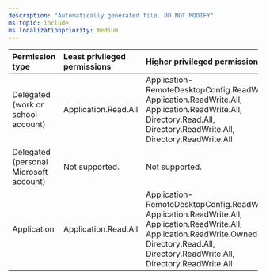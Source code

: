 ```yaml
---
description: "Automatically generated file. DO NOT MODIFY"
ms.topic: include
ms.localizationpriority: medium
---
```


|Permission type|Least privileged permissions|Higher privileged permissions|
|:---|:---|:---|
|Delegated (work or school account)|Application.Read.All|Application-RemoteDesktopConfig.ReadWrite.All, Application.ReadWrite.All, Application.ReadWrite.All, Directory.Read.All, Directory.ReadWrite.All, Directory.ReadWrite.All|
|Delegated (personal Microsoft account)|Not supported.|Not supported.|
|Application|Application.Read.All|Application-RemoteDesktopConfig.ReadWrite.All, Application.ReadWrite.All, Application.ReadWrite.All, Application.ReadWrite.OwnedBy, Directory.Read.All, Directory.ReadWrite.All, Directory.ReadWrite.All|

